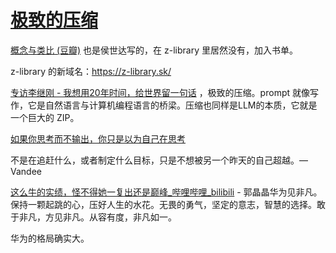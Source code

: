 # [极致的压缩](https://github.com/VandeeFeng/gitmemos/issues/5)

[概念与类比 (豆瓣)](https://book.douban.com/subject/35916136/) 也是侯世达写的，在 z-library 里居然没有，加入书单。

z-library 的新域名：https://z-library.sk/

[专访李继刚 - 我想用20年时间，给世界留一句话](https://mp.weixin.qq.com/s/JT2oOG2SYw2pDYEHlEmcyQ) ，极致的压缩。prompt 就像写作，它是自然语言与计算机编程语言的桥梁。压缩也同样是LLM的本质，它就是一个巨大的 ZIP。

[如果你思考而不输出，你只是以为自己在思考](https://wiki.vandee.art/#%E5%A6%82%E6%9E%9C%E4%BD%A0%E6%80%9D%E8%80%83%E8%80%8C%E4%B8%8D%E8%BE%93%E5%87%BA%EF%BC%8C%E4%BD%A0%E5%8F%AA%E6%98%AF%E4%BB%A5%E4%B8%BA%E8%87%AA%E5%B7%B1%E5%9C%A8%E6%80%9D%E8%80%83)

不是在追赶什么，或者制定什么目标，只是不想被另一个昨天的自己超越。— Vandee

[这么牛的实绩，怪不得她一复出还是巅峰_哔哩哔哩_bilibili](https://www.bilibili.com/video/BV1XGSJYgE1J/) - 郭晶晶华为见非凡。保持一颗起跳的心，压好人生的水花。无畏的勇气，坚定的意志，智慧的选择。敢于非凡，方见非凡。从容有度，非凡如一。 

华为的格局确实大。